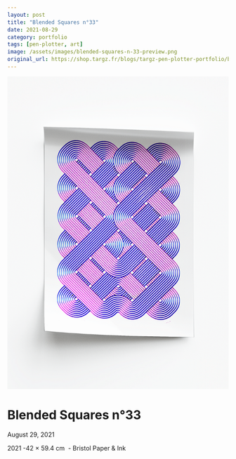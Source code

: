 ```yaml
---
layout: post
title: "Blended Squares n°33"
date: 2021-08-29
category: portfolio
tags: [pen-plotter, art]
image: /assets/images/blended-squares-n-33-preview.png
original_url: https://shop.targz.fr/blogs/targz-pen-plotter-portfolio/blended-squares-n-33
---
```


![Blended Squares n°33](/assets/images/blended-squares-n-33-02.png)

# Blended Squares n°33
August 29, 2021

2021 -42 × 59.4 cm  - Bristol Paper & Ink